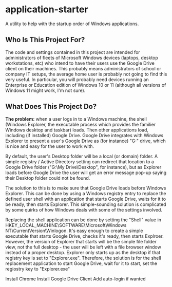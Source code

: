 # application-starter
A utility to help with the startup order of Windows applications.

## Who Is This Project For?
The code and settings contained in this project are intended for administrators of fleets of Microsoft Windows devices (laptops, desktop workstations, etc) who intend to have their users use the Google Drive client on their machines. This probably means administrators of school or company IT setups, the average home user is probably not going to find this very useful. In particular, you will probably need devices running an Enterprise or Education edition of Windows 10 or 11 (although all versions of Windows 11 might work, I'm not sure).

## What Does This Project Do?
<strong>The problem:</strong> when a user logs in to a Windows machine, the shell (Windows Explorer, the executable process which provides the familier Windows desktop and taskbar) loads. Then other applications load, including (if installed) Google Drive. Google Drive integrates with Windows Explorer to present a user's Google Drive as (for instance) "G:" drive, which is nice and easy for the user to work with.

By default, the user's Desktop folder will be a local (or domain) folder. A simple registry / Active Directory setting can redirect that location to a Google Drive folder ("G:\My Drive\Desktop", for instance), but as Explorer loads before Google Drive the user will get an error message pop-up saying their Desktop folder could not be found.

The solution to this is to make sure that Google Drive loads before Windows Explorer. This can be done by using a Windows registry entry to replace the defined user shell with an application that starts Google Drive, waits for it to be ready, then starts Explorer. This simple-sounding solution is complicated by some quirks of how Windows deals with some of the settings involved.

Replacing the shell application can be done by setting the "Shell" value in HKEY_LOCAL_MACHINE\SOFTWARE\Microsoft\Windows NT\CurrentVersion\Winlogon. It's easy enough to create a simple executable that starts Google Drive, checks it's ready, then starts Explroer. However, the version of Explorer that starts will be the simple file folder view, not the full desktop - the user will be left with a file browser window instead of a proper desktop. Explorer only starts up as the desktop if that registry key is set to "Explorer.exe". Therefore, the solution is for the shell replacement application to start Google Drive, wait for it to start, set the regiostry key to "Explorer.exe"

Install Chrome
Install Google Drive Client
Add auto-login if wanted
